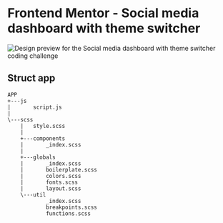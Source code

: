 # Frontend Mentor - Social media dashboard with theme switcher

![Design preview for the Social media dashboard with theme switcher coding challenge](./design/desktop-preview.jpg)

## Struct app
```
APP 
+---js 
|       script.js
| 
\---scss
    |   style.scss
    | 
    +---components 
    |       _index.scss 
    | 
    +---globals 
    |       _index.scss 
    |       boilerplate.scss 
    |       colors.scss
    |       fonts.scss 
    |       layout.scss 
    \---util 
            _index.scss 
            breakpoints.scss 
            functions.scss 
```
